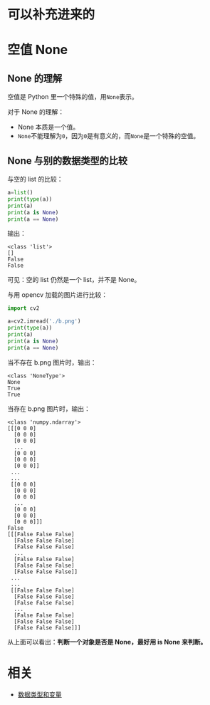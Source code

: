 
# 可以补充进来的


# 空值 None

## None 的理解

空值是 Python 里一个特殊的值，用`None`表示。

对于 None 的理解：

- None 本质是一个值。
- `None`不能理解为`0`，因为`0`是有意义的，而`None`是一个特殊的空值。

## None 与别的数据类型的比较

与空的 list 的比较：

```py
a=list()
print(type(a))
print(a)
print(a is None)
print(a == None)
```

输出：

```
<class 'list'>
[]
False
False
```

可见：空的 list 仍然是一个 list，并不是 None。


与用 opencv 加载的图片进行比较：

```py
import cv2

a=cv2.imread('./b.png')
print(type(a))
print(a)
print(a is None)
print(a == None)
```

当不存在 b.png 图片时，输出：

```
<class 'NoneType'>
None
True
True
```

当存在 b.png 图片时，输出：

```
<class 'numpy.ndarray'>
[[[0 0 0]
  [0 0 0]
  [0 0 0]
  ...
  [0 0 0]
  [0 0 0]
  [0 0 0]]
 ...
 ...
 [[0 0 0]
  [0 0 0]
  [0 0 0]
  ...
  [0 0 0]
  [0 0 0]
  [0 0 0]]]
False
[[[False False False]
  [False False False]
  [False False False]
  ...
  [False False False]
  [False False False]
  [False False False]]
 ...
 ...
 [[False False False]
  [False False False]
  [False False False]
  ...
  [False False False]
  [False False False]
  [False False False]]]
```

从上面可以看出：**判断一个对象是否是 None，最好用 is None 来判断。**


# 相关

- [数据类型和变量](https://www.liaoxuefeng.com/wiki/0014316089557264a6b348958f449949df42a6d3a2e542c000/001431658624177ea4f8fcb06bc4d0e8aab2fd7aa65dd95000)
